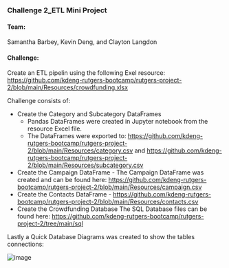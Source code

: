 ### Challenge 2_ETL Mini Project

#### Team:
Samantha Barbey, Kevin Deng, and Clayton Langdon

#### Challenge:
Create an ETL pipelin using the following Exel resource: https://github.com/kdeng-rutgers-bootcamp/rutgers-project-2/blob/main/Resources/crowdfunding.xlsx

Challenge consists of: 
* Create the Category and Subcategory DataFrames
    - Pandas DataFrames were created in Jupyter notebook from the resource Excel file.
    - The DataFrames were exported to: https://github.com/kdeng-rutgers-bootcamp/rutgers-project-2/blob/main/Resources/category.csv and https://github.com/kdeng-rutgers-bootcamp/rutgers-project-2/blob/main/Resources/subcategory.csv
* Create the Campaign DataFrame
      - The Campaign DataFrame was created and can be found here: https://github.com/kdeng-rutgers-bootcamp/rutgers-project-2/blob/main/Resources/campaign.csv
* Create the Contacts DataFrame
      - https://github.com/kdeng-rutgers-bootcamp/rutgers-project-2/blob/main/Resources/contacts.csv
* Create the Crowdfunding Database
The SQL Database files can be found here: https://github.com/kdeng-rutgers-bootcamp/rutgers-project-2/tree/main/sql

Lastly a Quick Database Diagrams was created to show the tables connections: 


![image](https://github.com/kdeng-rutgers-bootcamp/rutgers-project-2/assets/139593626/d71dec9d-7309-434f-b6ff-5a172e8a5ac8)
